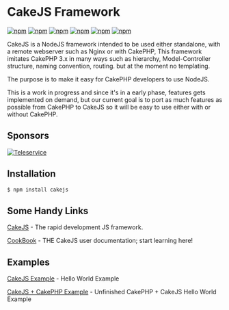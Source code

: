 # CakeJS Framework

[![npm](https://img.shields.io/badge/IRC-FreeNode-blue.svg?style=square)](http://webchat.freenode.net/?channels=cakejs)
[![npm](https://img.shields.io/npm/l/cakejs.svg?style=square)](LICENSE)
[![npm](https://img.shields.io/npm/v/cakejs.svg?style=square)]()
[![npm](https://img.shields.io/npm/dm/cakejs.svg?style=square)]()
[![npm](https://travis-ci.org/cakejsframework/cakejs.svg?branch=master)](https://travis-ci.org/cakejsframework/cakejs)
[![npm](https://david-dm.org/cakejsframework/cakejs.svg)]()

CakeJS is a NodeJS framework intended to be used either standalone, with a remote webserver such as Nginx
or with CakePHP, This framework imitates CakePHP 3.x in many ways such as hierarchy,
Model-Controller structure, naming convention, routing. but at the moment no templating.

The purpose is to make it easy for CakePHP developers to use NodeJS.

This is a work in progress and since it's in a early phase, features gets implemented on demand,
but our current goal is to port as much features as possible from CakePHP to CakeJS so it will be easy to use either with or without CakePHP.

## Sponsors

[![Teleservice](http://teleservice.net/1.0.1.0/2/images//6474_00697b45d0756ed4c8969583acbe5622.png)](http://teleservice.net/)

## Installation

```bash
$ npm install cakejs
```

## Some Handy Links

[CakeJS](https://cakejs.net) - The rapid development JS framework.

[CookBook](http://book.cakejs.net) - THE CakeJS user documentation; start learning here!

## Examples

[CakeJS Example](https://github.com/Tiinusen/cakejs_example_1) - Hello World Example

[CakeJS + CakePHP Example](https://github.com/Tiinusen/cakejs_cakephp_example_1) - Unfinished CakePHP + CakeJS Hello World Example

